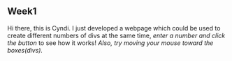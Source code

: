 ## Week1
Hi there, this is Cyndi. I just developed a webpage which could be used to create different numbers of divs at the same time, *enter a number and click the button* to see how it works! *Also, try moving your mouse toward the boxes(divs).*
